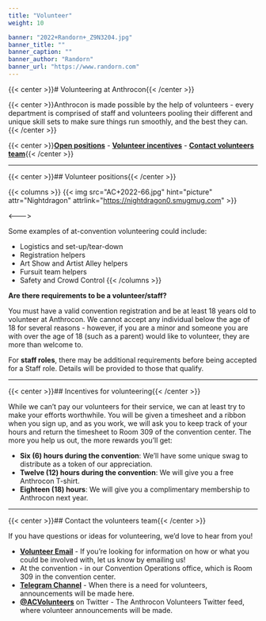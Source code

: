 ```yaml
---
title: "Volunteer"
weight: 10

banner: "2022+Randorn+_Z9N3204.jpg"
banner_title: ""
banner_caption: ""
banner_author: "Randorn"
banner_url: "https://www.randorn.com"
---
```


{{< center >}}# Volunteering at Anthrocon{{< /center >}}

{{< center >}}Anthrocon is made possible by the help of volunteers - every department is comprised of staff and volunteers pooling their different and unique skill sets to make sure things run smoothly, and the best they can.{{< /center >}}

{{< center >}}[**Open positions**](#volunteer-positions) - [**Volunteer incentives**](#incentives-for-volunteering) - [**Contact volunteers team**](#contact-the-volunteers-team){{< /center >}}

***

{{< center >}}## Volunteer positions{{< /center >}}

{{< columns >}}
{{< img src="AC+2022-66.jpg" hint="picture" attr="Nightdragon" attrlink="https://nightdragon0.smugmug.com" >}}

<--->

Some examples of at-convention volunteering could include:

- Logistics and set-up/tear-down
- Registration helpers
- Art Show and Artist Alley helpers
- Fursuit team helpers
- Safety and Crowd Control
{{< /columns >}}

**Are there requirements to be a volunteer/staff?**

You must have a valid convention registration and be at least 18 years old to volunteer at Anthrocon. We cannot accept any individual below the age of 18 for several reasons - however, if you are a minor and someone you are with over the age of 18 (such as a parent) would like to volunteer, they are more than welcome to.

For **staff roles**, there may be additional requirements before being accepted for a Staff role. Details will be provided to those that qualify.

***

{{< center >}}## Incentives for volunteering{{< /center >}}

While we can’t pay our volunteers for their service, we can at least try to make your efforts worthwhile. You will be given a timesheet and a ribbon when you sign up, and as you work, we will ask you to keep track of your hours and return the timesheet to Room 309 of the convention center. The more you help us out, the more rewards you’ll get:

- **Six (6) hours during the convention**: We’ll have some unique swag to distribute as a token of our appreciation.
- **Twelve (12) hours during the convention**: We will give you a free Anthrocon T-shirt.
- **Eighteen (18) hours**: We will give you a complimentary membership to Anthrocon next year.

***

{{< center >}}## Contact the volunteers team{{< /center >}}

If you have questions or ideas for volunteering, we’d love to hear from you!

- [**Volunteer Email**](mailto:volunteer@anthrocon.org?subject=Volunteering%20for%20Anthrocon) - If you’re looking for information on how or what you could be involved with, let us know by emailing us!
- At the convention - in our Convention Operations office, which is Room 309 in the convention center.
- [**Telegram Channel**](https://t.me/acvolunteer) - When there is a need for volunteers, announcements will be made here.
- [**@ACVolunteers**](https://twitter.com/ACVolunteers) on Twitter - The Anthrocon Volunteers Twitter feed, where volunteer announcements will be made.
